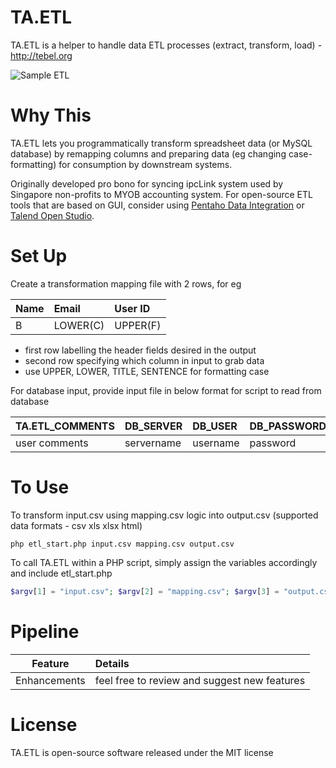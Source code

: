 # TA.ETL
TA.ETL is a helper to handle data ETL processes (extract, transform, load) - http://tebel.org

![Sample ETL](https://github.com/tebelorg/TA.ETL/raw/master/sample.png)

# Why This
TA.ETL lets you programmatically transform spreadsheet data (or MySQL database) by remapping columns and preparing data (eg changing case-formatting) for consumption by downstream systems.

Originally developed pro bono for syncing ipcLink system used by Singapore non-profits to MYOB accounting system. For open-source ETL tools that are based on GUI, consider using [Pentaho Data Integration](http://community.pentaho.com/projects/data-integration/) or [Talend Open Studio](https://www.talend.com/download/talend-open-studio#t4).

# Set Up
Create a transformation mapping file with 2 rows, for eg

Name|Email|User ID
:---|:----|:--
B|LOWER(C)|UPPER(F)

- first row labelling the header fields desired in the output
- second row specifying which column in input to grab data
- use UPPER, LOWER, TITLE, SENTENCE for formatting case

For database input, provide input file in below format for script to read from database

TA.ETL_COMMENTS|DB_SERVER|DB_USER|DB_PASSWORD|DB_NAME|DB_TABLE
:--------------|:--------|:------|:----------|:------|:-------
user comments|servername|username|password|database|tablename

# To Use
To transform input.csv using mapping.csv logic into output.csv (supported data formats - csv xls xlsx html)
```
php etl_start.php input.csv mapping.csv output.csv
```
To call TA.ETL within a PHP script, simply assign the variables accordingly and include etl_start.php
```php
$argv[1] = "input.csv"; $argv[2] = "mapping.csv"; $argv[3] = "output.csv"; include('etl_start.php');
```

# Pipeline
Feature|Details
:-----:|:------
Enhancements|feel free to review and suggest new features

# License
TA.ETL is open-source software released under the MIT license
